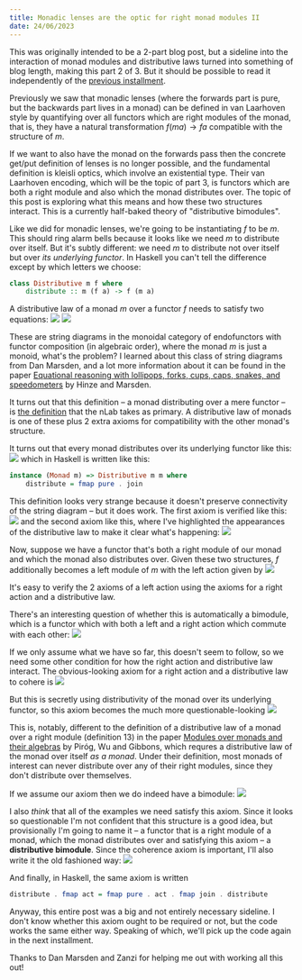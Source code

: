 ```yaml
---
title: Monadic lenses are the optic for right monad modules II
date: 24/06/2023
---
```


This was originally intended to be a 2-part blog post, but a sideline into the interaction of monad modules and distributive laws turned into something of blog length, making this part 2 of 3. But it should be possible to read it independently of the [previous installment](/posts/2023-06-07-monadic-lenses-optic-right-monad-modules-i.html).

Previously we saw that monadic lenses (where the forwards part is pure, but the backwards part lives in a monad) can be defined in van Laarhoven style by quantifying over all functors which are right modules of the monad, that is, they have a natural transformation $f (m a) \to f a$ compatible with the structure of $m$.

If we want to also have the monad on the forwards pass then the concrete get/put definition of lenses is no longer possible, and the fundamental definition is kleisli optics, which involve an existential type. Their van Laarhoven encoding, which will be the topic of part 3, is functors which are both a right module and also which the monad distributes over. The topic of this post is exploring what this means and how these two structures interact. This is a currently half-baked theory of "distributive bimodules".

Like we did for monadic lenses, we're going to be instantiating $f$ to be $m$. This should ring alarm bells because it looks like we need $m$ to distribute over itself. But it's subtly different: we need $m$ to distribute not over itself but over *its underlying functor*. In Haskell you can't tell the difference except by which letters we choose:
```haskell
class Distributive m f where
    distribute :: m (f a) -> f (m a)
```

A distributive law of a monad $m$ over a functor $f$ needs to satisfy two equations:
![](/assets/posts/2023-06-24-monadic-lenses-optic-right-monad-modules-ii/img1.png)
![](/assets/posts/2023-06-24-monadic-lenses-optic-right-monad-modules-ii/img2.png)

These are string diagrams in the monoidal category of endofunctors with functor composition (in algebraic order), where the monad $m$ is just a monoid, what's the problem? I learned about this class of string diagrams from Dan Marsden, and a lot more information about it can be found in the paper [Equational reasoning with lollipops, forks, cups, caps, snakes, and speedometers](https://www.sciencedirect.com/science/article/pii/S2352220815001509) by Hinze and Marsden.

It turns out that this definition – a monad distributing over a mere functor – is [the definition](https://ncatlab.org/nlab/show/distributive+law#explicit_definition) that the nLab takes as primary. A distributive law of monads is one of these plus 2 extra axioms for compatibility with the other monad's structure.

It turns out that every monad distributes over its underlying functor like this:
![](/assets/posts/2023-06-24-monadic-lenses-optic-right-monad-modules-ii/img3.jpg)
which in Haskell is written like this:
```haskell
instance (Monad m) => Distributive m m where
    distribute = fmap pure . join
```

This definition looks very strange because it doesn't preserve connectivity of the string diagram – but it does work. The first axiom is verified like this:
![](/assets/posts/2023-06-24-monadic-lenses-optic-right-monad-modules-ii/img4.jpg)
and the second axiom like this, where I've highlighted the appearances of the distributive law to make it clear what's happening:
![](/assets/posts/2023-06-24-monadic-lenses-optic-right-monad-modules-ii/img5.png)

Now, suppose we have a functor that's both a right module of our monad and which the monad also distributes over. Given these two structures, $f$ additionally becomes a left module of $m$ with the left action given by
![](/assets/posts/2023-06-24-monadic-lenses-optic-right-monad-modules-ii/img6.jpg)

It's easy to verify the 2 axioms of a left action using the axioms for a right action and a distributive law. 

There's an interesting question of whether this is automatically a bimodule, which is a functor which with both a left and a right action which commute with each other:
![](/assets/posts/2023-06-24-monadic-lenses-optic-right-monad-modules-ii/img7.jpg)

If we only assume what we have so far, this doesn't seem to follow, so we need some other condition for how the right action and distributive law interact. The obvious-looking axiom for a right action and a distributive law to cohere is
![](/assets/posts/2023-06-24-monadic-lenses-optic-right-monad-modules-ii/img8.jpg)

But this is secretly using distributivity of the monad over its underlying functor, so this axiom becomes the much more questionable-looking
![](/assets/posts/2023-06-24-monadic-lenses-optic-right-monad-modules-ii/img9.jpg)

This is, notably, different to the definition of a distributive law of a monad over a right module (definition 13) in the paper [Modules over monads and their algebras](https://drops.dagstuhl.de/storage/00lipics/lipics-vol035-calco2015/LIPIcs.CALCO.2015.290/LIPIcs.CALCO.2015.290.pdf) by Piróg, Wu and Gibbons, which requres a distributive law of the monad over itself *as a monad*. Under their definition, most monads of interest can never distribute over any of their right modules, since they don't distribute over themselves.

If we assume our axiom then we do indeed have a bimodule:
![](/assets/posts/2023-06-24-monadic-lenses-optic-right-monad-modules-ii/img10.png)

I also *think* that all of the examples we need satisfy this axiom. Since it looks so questionable I'm not confident that this structure is a good idea, but provisionally I'm going to name it – a functor that is a right module of a monad, which the monad distributes over and satisfying this axiom – a **distributive bimodule**. Since the coherence axiom is important, I'll also write it the old fashioned way:
![](/assets/posts/2023-06-24-monadic-lenses-optic-right-monad-modules-ii/img11.png)

And finally, in Haskell, the same axiom is written
```haskell
distribute . fmap act = fmap pure . act . fmap join . distribute
```

Anyway, this entire post was a big and not entirely necessary sideline. I don't know whether this axiom ought to be required or not, but the code works the same either way. Speaking of which, we'll pick up the code again in the next installment.

Thanks to Dan Marsden and Zanzi for helping me out with working all this out!
